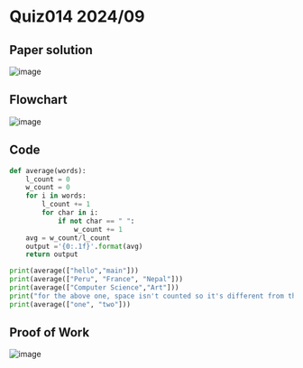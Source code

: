 # Quiz014 2024/09

## Paper solution
![image](https://github.com/user-attachments/assets/943b7e81-13db-4bd2-a44b-c09d013db0f5)

## Flowchart
![image](https://github.com/user-attachments/assets/547b2a17-d65e-41be-8153-55fd56fd6516)

## Code
```.py
def average(words):
    l_count = 0
    w_count = 0
    for i in words:
        l_count += 1
        for char in i:
            if not char == " ":
                w_count += 1
    avg = w_count/l_count
    output ='{0:.1f}'.format(avg)
    return output

print(average(["hello","main"]))
print(average(["Peru", "France", "Nepal"]))
print(average(["Computer Science","Art"]))
print("for the above one, space isn't counted so it's different from the slides since this is HL")
print(average(["one", "two"]))

```

## Proof of Work
![image](https://github.com/user-attachments/assets/d2f1361e-4849-46e3-979b-8377e4f1d21e)

